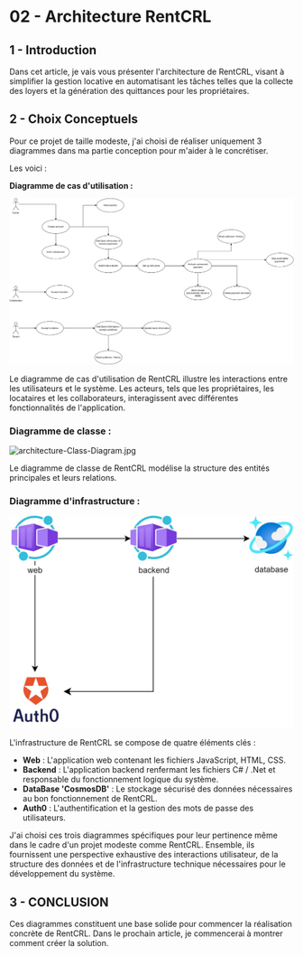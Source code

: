 # 02 - Architecture RentCRL

## **1 - Introduction**

Dans cet article, je vais vous présenter l'architecture de RentCRL, visant à simplifier la gestion locative en automatisant les tâches telles que la collecte des loyers et la génération des quittances pour les propriétaires.

## **2 - Choix Conceptuels**

Pour ce projet de taille modeste, j'ai choisi de réaliser uniquement 3 diagrammes dans ma partie conception pour m'aider à le concrétiser.

Les voici :

**Diagramme de cas d'utilisation :**

![architecture-Use-case.jpg](../static/img/architecture-Use-case.jpg)

Le diagramme de cas d'utilisation de RentCRL illustre les interactions entre les utilisateurs et le système. Les acteurs, tels que les propriétaires, les locataires et les collaborateurs, interagissent avec différentes fonctionnalités de l'application.

### **Diagramme de classe :**

![architecture-Class-Diagram.jpg](../static/img/architecture-Class_Diagram.jpg)

Le diagramme de classe de RentCRL modélise la structure des entités principales et leurs relations.

### **Diagramme d'infrastructure :**

![architecture-Infrastructure.jpg](../static/img//architecture-Infrastructure.jpg)

L'infrastructure de RentCRL se compose de quatre éléments clés :

- **Web** : L'application web contenant les fichiers JavaScript, HTML, CSS.
- **Backend** : L'application backend renfermant les fichiers C# / .Net et responsable du fonctionnement logique du système.
- **DataBase 'CosmosDB'** : Le stockage sécurisé des données nécessaires au bon fonctionnement de RentCRL.
- **Auth0** : L'authentification et la gestion des mots de passe des utilisateurs.

J'ai choisi ces trois diagrammes spécifiques pour leur pertinence même dans le cadre d'un projet modeste comme RentCRL. Ensemble, ils fournissent une perspective exhaustive des interactions utilisateur, de la structure des données et de l'infrastructure technique nécessaires pour le développement du système.

## 3 **- CONCLUSION**

Ces diagrammes constituent une base solide pour commencer la réalisation concrète de RentCRL. Dans le prochain article, je commencerai à montrer comment créer la solution.
